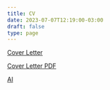 ```yaml
---
title: CV
date: 2023-07-07T12:19:00-03:00
draft: false
type: page
---
```


[Cover Letter](/CV/cover-letter.txt)

[Cover Letter PDF](/CV/cover-letter.pdf)

[AI](/CV/ai.txt)
